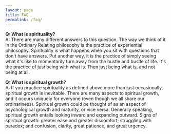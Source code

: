 ```yaml
---
layout: page
title: FAQ
permalink: /faq/
---
```


**Q: What is spirituality?**   
A: There are many different answers to this question. The way we think of it in the Ordinary Relating philosophy is the practice of experiential philosophy. Spirituality is what happens when you sit with questions that don't have answers. Put another way, it is the practice of simply seeing what it's like to momentarily turn away from the hustle and bustle of life. It's the practice of just being with what is. Then just being what is, and not being at all.  

**Q: What is spiritual growth?**   
A: If you practice spirituality as defined above more than just occasionally, spiritual growth is inevitable. There are many aspects to spiritual growth, and it occurs uniquely for everyone (even though we all share our ordinariness). Spiritual growth could be thought of as an aspect of psychological growth and maturity, or vice versa. Generally speaking, spiritual growth entails looking inward and expanding outward. Signs of spiritual growth: greater ease and greater discomfort; struggling with paradox; and confusion, clarity, great patience, and great urgency.